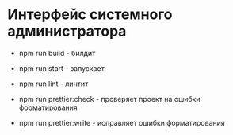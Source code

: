 # Интерфейс системного администратора

- npm run build - билдит
- npm run start - запускает
- npm run lint - линтит

- npm run prettier:check - проверяет проект на ошибки форматирования
- npm run prettier:write - исправляет ошибки форматирования
